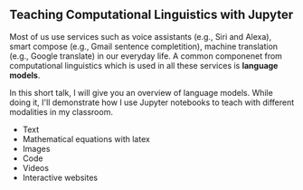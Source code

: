 ## Teaching Computational Linguistics with Jupyter

Most of us use services such as voice assistants (e.g., Siri and Alexa), smart compose (e.g., Gmail sentence completition), machine translation (e.g., Google translate) in our everyday life. A common componenet from computational linguistics which is used in all these services is **language models**.    

In this short talk, I will give you an overview of language models. While doing it, I'll demonstrate how I use Jupyter notebooks to teach with different modalities in my classroom.

- Text
- Mathematical equations with latex
- Images
- Code
- Videos
- Interactive websites
